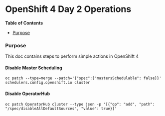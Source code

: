 # OpenShift 4 Day 2 Operations

**Table of Contents**
  - [Purpose](#Purpose)


### Purpose

This doc contains steps to perform simple actions in OpenShift 4

#### Disable Master Scheduling
```
oc patch --type=merge --patch='{"spec":{"mastersSchedulable": false}}' schedulers.config.openshift.io cluster
```

#### Disable OperatorHub
```
oc patch OperatorHub cluster --type json -p '[{"op": "add", "path": "/spec/disableAllDefaultSources", "value": true}]'
```
